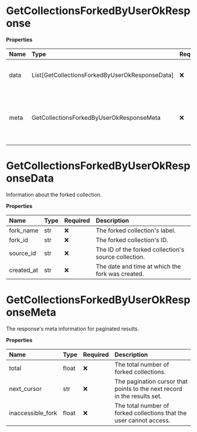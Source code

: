 # GetCollectionsForkedByUserOkResponse

**Properties**

| Name | Type                                           | Required | Description                                            |
| :--- | :--------------------------------------------- | :------- | :----------------------------------------------------- |
| data | List[GetCollectionsForkedByUserOkResponseData] | ❌       | A list of the user's forked collections.               |
| meta | GetCollectionsForkedByUserOkResponseMeta       | ❌       | The response's meta information for paginated results. |

# GetCollectionsForkedByUserOkResponseData

Information about the forked collection.

**Properties**

| Name       | Type | Required | Description                                          |
| :--------- | :--- | :------- | :--------------------------------------------------- |
| fork_name  | str  | ❌       | The forked collection's label.                       |
| fork_id    | str  | ❌       | The forked collection's ID.                          |
| source_id  | str  | ❌       | The ID of the forked collection's source collection. |
| created_at | str  | ❌       | The date and time at which the fork was created.     |

# GetCollectionsForkedByUserOkResponseMeta

The response's meta information for paginated results.

**Properties**

| Name              | Type  | Required | Description                                                              |
| :---------------- | :---- | :------- | :----------------------------------------------------------------------- |
| total             | float | ❌       | The total number of forked collections.                                  |
| next_cursor       | str   | ❌       | The pagination cursor that points to the next record in the results set. |
| inaccessible_fork | float | ❌       | The total number of forked collections that the user cannot access.      |
